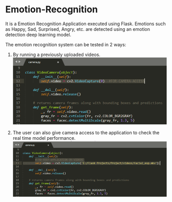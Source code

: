 # Emotion-Recognition
It is a Emotion Recognition Application executed using Flask. Emotions such as Happy, Sad, Surprised, Angry, etc. are detected using an emotion detection deep learning model.

The emotion recognition system can be tested in 2 ways: 
1. By running a previously uploaded videos. 
![Screenshot](static/camera_access.PNG)

2. The user can also give camera access to the application to check the real time model performance.
![Screenshot](static/video_access'.PNG)

